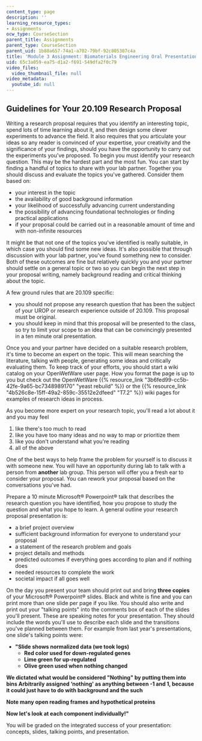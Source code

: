 ```yaml
---
content_type: page
description: ''
learning_resource_types:
- Assignments
ocw_type: CourseSection
parent_title: Assignments
parent_type: CourseSection
parent_uid: 1b88a657-74a1-a702-79bf-92c805387c4a
title: 'Module 3 Assignment: Biomaterials Engineering Oral Presentation'
uid: 65c3a059-ea75-d1a2-f691-549dfa2f0c79
video_files:
  video_thumbnail_file: null
video_metadata:
  youtube_id: null
---
```


Guidelines for Your 20.109 Research Proposal
--------------------------------------------

Writing a research proposal requires that you identify an interesting topic, spend lots of time learning about it, and then design some clever experiments to advance the field. It also requires that you articulate your ideas so any reader is convinced of your expertise, your creativity and the significance of your findings, should you have the opportunity to carry out the experiments you've proposed. To begin you must identify your research question. This may be the hardest part and the most fun. You can start by finding a handful of topics to share with your lab partner. Together you should discuss and evaluate the topics you've gathered. Consider them based on:

*   your interest in the topic
*   the availability of good background information
*   your likelihood of successfully advancing current understanding
*   the possibility of advancing foundational technologies or finding practical applications
*   if your proposal could be carried out in a reasonable amount of time and with non-infinite resources

It might be that not one of the topics you've identified is really suitable, in which case you should find some new ideas. It's also possible that through discussion with your lab partner, you've found something new to consider. Both of these outcomes are fine but relatively quickly you and your partner should settle on a general topic or two so you can begin the next step in your proposal writing, namely background reading and critical thinking about the topic.

A few ground rules that are 20.109 specific:

*   you should not propose any research question that has been the subject of your UROP or research experience outside of 20.109. This proposal must be original.
*   you should keep in mind that this proposal will be presented to the class, so try to limit your scope to an idea that can be convincingly presented in a ten minute oral presentation.

Once you and your partner have decided on a suitable research problem, it's time to become an expert on the topic. This will mean searching the literature, talking with people, generating some ideas and critically evaluating them. To keep track of your efforts, you should start a wiki catalog on your OpenWetWare user page. How you format the page is up to you but check out the OpenWetWare {{% resource_link "3b6fed99-cc5b-42fe-9a65-bc7348989170" "yeast rebuild" %}} or the {{% resource_link "4b526c8e-15ff-49a2-859c-35512e2dfeed" "T7.2" %}} wiki pages for examples of research ideas in process.

As you become more expert on your research topic, you'll read a lot about it and you may feel

1.  like there's too much to read
2.  like you have too many ideas and no way to map or prioritize them
3.  like you don't understand what you're reading
4.  all of the above

One of the best ways to help frame the problem for yourself is to discuss it with someone new. You will have an opportunity during lab to talk with a person from **another** lab group. This person will offer you a fresh ear to consider your proposal. You can rework your proposal based on the conversations you've had.

Prepare a 10 minute Microsoft® Powerpoint® talk that describes the research question you have identified, how you propose to study the question and what you hope to learn. A general outline your research proposal presentation is:

*   a brief project overview
*   sufficient background information for everyone to understand your proposal
*   a statement of the research problem and goals
*   project details and methods
*   predicted outcomes if everything goes according to plan and if nothing does
*   needed resources to complete the work
*   societal impact if all goes well

On the day you present your team should print out and bring **three copies** of your Microsoft® Powerpoint® slides. Black and white is fine and you can print more than one slide per page if you like. You should also write and print out your "talking points" into the comments box of each of the slides you'll present. These are speaking notes for your presentation. They should include the words you'll use to describe each slide and the transitions you've planned between them. For example from last year's presentations, one slide's talking points were:

*   **"Slide shows normalized data (we took logs)**
    *   **Red color used for down-regulated genes**
    *   **Lime green for up-regulated**
    *   **Olive green used when nothing changed**

**We dictated what would be considered "Nothing" by putting them into bins Arbitrarily assigned ‘nothing' as anything between -1 and 1, because it could just have to do with background and the such**

**Note many open reading frames and hypothetical proteins**

**Now let's look at each component individually!"**

You will be graded on the integrated success of your presentation: concepts, slides, talking points, and presentation.